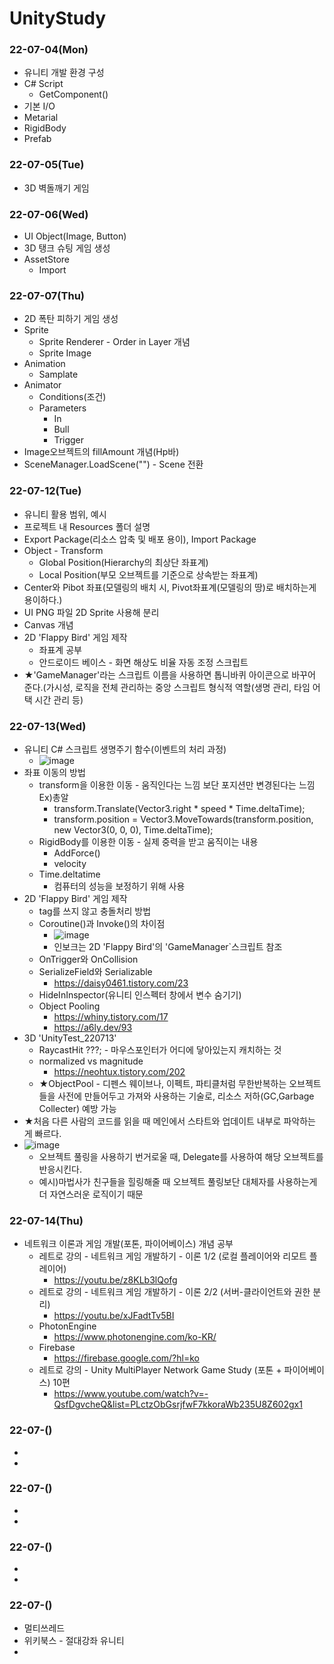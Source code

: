 # UnityStudy

### 22-07-04(Mon)
 - 유니티 개발 환경 구성
 - C# Script
   - GetComponent()
 - 기본 I/O
 - Metarial
 - RigidBody
 - Prefab

### 22-07-05(Tue)
 - 3D 벽돌깨기 게임

### 22-07-06(Wed)
 - UI Object(Image, Button)
 - 3D 탱크 슈팅 게임 생성
 - AssetStore
   - Import

### 22-07-07(Thu)
 - 2D 폭탄 피하기 게임 생성
 - Sprite
   - Sprite Renderer - Order in Layer 개념
   - Sprite Image
 - Animation
   - Samplate
 - Animator
   - Conditions(조건)
   - Parameters
     - In
     - Bull
     - Trigger
 - Image오브젝트의 fillAmount 개념(Hp바)
 - SceneManager.LoadScene("") - Scene 전환

### 22-07-12(Tue)
 - 유니티 활용 범위, 예시
 - 프로젝트 내 Resources 폴더 설명
 - Export Package(리소스 압축 및 배포 용이), Import Package
 - Object - Transform
   - Global Position(Hierarchy의 최상단 좌표계)
   - Local Position(부모 오브젝트를 기준으로 상속받는 좌표계)
 - Center와 Pibot 좌표(모델링의 배치 시, Pivot좌표계(모델링의 땅)로 배치하는게 용이하다.)
 - UI PNG 파일 2D Sprite 사용해 분리
 - Canvas 개념
 - 2D 'Flappy Bird' 게임 제작
   - 좌표계 공부
   - 안드로이드 베이스 - 화면 해상도 비율 자동 조정 스크립트
 - ★'GameManager'라는 스크립트 이름을 사용하면 톱니바퀴 아이콘으로 바꾸어 준다.(가시성, 로직을 전체 관리하는 중앙 스크립트 형식적 역할(생명 관리, 타임 어택 시간 관리 등)
 
### 22-07-13(Wed)
 - 유니티 C# 스크립트 생명주기 함수(이벤트의 처리 과정)
   - ![image](https://user-images.githubusercontent.com/85896566/178629812-9bb7680c-77b3-4678-9eb8-73eebe7e3a4a.png)
 - 좌표 이동의 방법
   - transform을 이용한 이동 - 움직인다는 느낌 보단 포지션만 변경된다는 느낌 Ex)총알
     - transform.Translate(Vector3.right * speed * Time.deltaTime);
     - transform.position = Vector3.MoveTowards(transform.position, new Vector3(0, 0, 0), Time.deltaTime);
   - RigidBody를 이용한 이동 - 실제 중력을 받고 움직이는 내용
     - AddForce()
     - velocity
   - Time.deltatime
     - 컴퓨터의 성능을 보정하기 위해 사용
 - 2D 'Flappy Bird' 게임 제작
   - tag를 쓰지 않고 충돌처리 방법
   - Coroutine()과 Invoke()의 차이점
      - ![image](https://user-images.githubusercontent.com/85896566/178635850-f8bda70e-ff06-447a-bac3-48b141a2a76d.png)
      - 인보크는 2D 'Flappy Bird'의 'GameManager`스크립트 참조
   - OnTrigger와 OnCollision
   - SerializeField와 Serializable
     - https://daisy0461.tistory.com/23
   - HideInInspector(유니티 인스펙터 창에서 변수 숨기기)
   - Object Pooling
     - https://whiny.tistory.com/17
     - https://a6ly.dev/93
 - 3D 'UnityTest_220713'
   - RaycastHit ???; - 마우스포인터가 어디에 닿아있는지 캐치하는 것
   - normalized vs magnitude
     - https://neohtux.tistory.com/202
   - ★ObjectPool - 디펜스 웨이브나, 이펙트, 파티클처럼 무한반복하는 오브젝트들을 사전에 만들어두고 가져와 사용하는 기술로, 리소스 저하(GC,Garbage Collecter) 예방 가능
 - ★처음 다른 사람의 코드를 읽을 때 메인에서 스타트와 업데이트 내부로 파악하는 게 빠르다.  
 - ![image](https://user-images.githubusercontent.com/85896566/178686819-3e8246bb-14ab-4429-9adf-3e8354fba2a2.png)
   - 오브젝트 풀링을 사용하기 번거로울 때, Delegate를 사용하여 해당 오브젝트를 반응시킨다.
   - 예시)마법사가 친구들을 힐링해줄 때 오브젝트 풀링보단 대체자를 사용하는게 더 자연스러운 로직이기 때문
 ### 22-07-14(Thu)
 - 네트워크 이론과 게임 개발(포톤, 파이어베이스) 개념 공부
   - 레트로 강의 - 네트워크 게임 개발하기 - 이론 1/2 (로컬 플레이어와 리모트 플레이어)
     - https://youtu.be/z8KLb3lQofg
   - 레트로 강의 - 네트워크 게임 개발하기 - 이론 2/2 (서버-클라이언트와 권한 분리)
     - https://youtu.be/xJFadtTv5BI
   - PhotonEngine
     - https://www.photonengine.com/ko-KR/
   - Firebase
     - https://firebase.google.com/?hl=ko
   - 레트로 강의 - Unity MultiPlayer Network Game Study (포톤 + 파이어베이스) 10편
     - https://www.youtube.com/watch?v=-QsfDgvcheQ&list=PLctzObGsrjfwF7kkoraWb235U8Z602gx1

### 22-07-()
 - 
 - 

### 22-07-()
 - 
 - 

### 22-07-()
 - 
 - 

### 22-07-()
 - 멀티쓰레드
 - 위키북스 - 절대강좌 유니티
 - 
